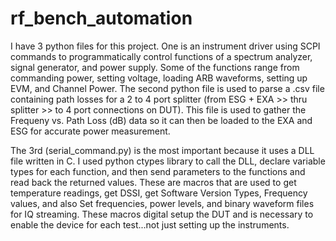 # rf_bench_automation
I have 3 python files for this project. One is an instrument driver using SCPI commands to programmatically control functions of a spectrum analyzer, signal generator, and power supply. Some of the functions range from commanding power, setting voltage, loading ARB waveforms, setting up EVM, and Channel Power. The second python file is used to parse a .csv file containing path losses for a 2 to 4 port splitter (from ESG + EXA >> thru splitter >> to 4 port connections on DUT). This file is used to gather the Frequeny vs. Path Loss (dB) data so it can then be loaded to the EXA and ESG for accurate power measurement.

The 3rd (serial_command.py) is the most important because it uses a DLL file written in C. I used python ctypes library to call the DLL, declare variable types for each function, and then send parameters to the functions and read back the returned values. These are macros that are used to get temperature readings, get DSSI, get Software Version Types, Frequency values, and also Set frequencies, power levels, and binary waveform files for IQ streaming. These macros digital setup the DUT and is necessary to enable the device for each test...not just setting up the instruments.
